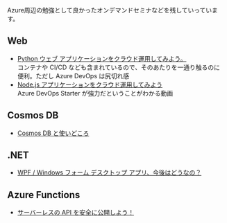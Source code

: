 Azure周辺の勉強として良かったオンデマンドセミナなどを残していっています。

## Web

* [Python ウェブ アプリケーションをクラウド運用してみよう。](https://info.microsoft.com/JA-AzureApp-WBNR-FY20-06Jun-16-AzureAppInnovationMeetAzureforDevelopers-SRDEM21657_LP02OnDemandRegistration-ForminBody.html)  
コンテナや CI/CD なども含まれているので、そのあたりを一通り触るのに便利。ただし Azure DevOps は尻切れ感
* [Node.js アプリケーションをクラウド運用してみよう](https://info.microsoft.com/JA-AzureApp-WBNR-FY20-05May-21-AzureAppInnovationMeetAzureforDevelopers-SRDEM21650_LP02OnDemandRegistration-ForminBody.html)  
Azure DevOps Starter が強力だということがわかる動画

## Cosmos DB

* [Cosmos DB と使いどころ](https://info.microsoft.com/JA-DevComm-WBNR-FY21-07Jul-31-CosmosDB-SRDEM32805_LP02OnDemandRegistration-ForminBody.html)

## .NET

* [WPF / Windows フォーム デスクトップ アプリ、今後はどうなの？](https://info.microsoft.com/JA-AzureApp-WBNR-FY20-04Apr-16-AzureAppInnovationMeetAzureforDevelopers-SRDEM18950_LP02OnDemandRegistration-ForminBody.html)

## Azure Functions

* [サーバーレスの API を安全に公開しよう！](https://info.microsoft.com/JA-AzureApp-WBNR-FY20-04Apr-29-AzureAppInnovationMeetAzureforDevelopers-SRDEM19303_LP02OnDemandRegistration-ForminBody.html)